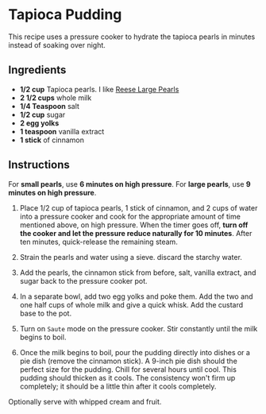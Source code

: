 # Tapioca Pudding

This recipe uses a pressure cooker to hydrate the tapioca pearls in minutes instead of soaking over night.

## Ingredients

* **1/2 cup** Tapioca pearls. I like [Reese Large Pearls](https://reesespecialtyfoods.com/product/large-pearl-tapioca)
* **2 1/2 cups** whole milk
* **1/4 Teaspoon** salt
* **1/2 cup** sugar
* **2 egg yolks**
* **1 teaspoon** vanilla extract
* **1 stick** of cinnamon

## Instructions

For **small pearls**, use **6 minutes on high pressure**. For **large pearls**, use **9 minutes on high pressure**.

1. Place 1/2 cup of tapioca pearls, 1 stick of cinnamon, and 2 cups of water into a pressure cooker and cook for the appropriate amount of time mentioned above, on high pressure. When the timer goes off, **turn off the cooker and let the pressure reduce naturally for 10 minutes**. After ten minutes, quick-release the remaining steam.

1. Strain the pearls and water using a sieve. discard the starchy water.

1. Add the pearls, the cinnamon stick from before, salt, vanilla extract, and sugar back to the pressure cooker pot.

1. In a separate bowl, add two egg yolks and poke them. Add the two and one half cups of whole milk and give a quick whisk. Add the custard base to the pot.

1. Turn on `Saute` mode on the pressure cooker. Stir constantly until the milk begins to boil.

1. Once the milk begins to boil, pour the pudding directly into dishes or a pie dish (remove the cinnamon stick). A 9-inch pie dish should the perfect size for the pudding. Chill for several hours until cool. This pudding should thicken as it cools. The consistency won't firm up completely; it should be a little thin after it cools completely.

Optionally serve with whipped cream and fruit.
